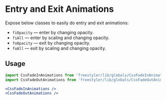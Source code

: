 # Entry and Exit Animations

Expose below classes to easily do entry and exit animations:

- `fiOpacity` &mdash; enter by changing opacity.
- `fiAll` &mdash; enter by scaling and changing opacity.
- `foOpacity` &mdash; exit by changing opacity.
- `foAll` &mdash; exit by scaling and changing opacity.


## Usage

```jsx
import CssFadeInAnimations from 'freestyler/lib/globals/CssFadeInAnimations';
import CssFadeOutAnimations from 'freestyler/lib/globals/CssFadeOutAnimations';

<CssFadeInAnimations />
<CssFadeOutAnimations />
```
